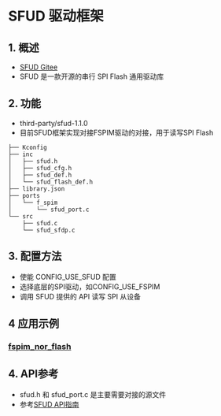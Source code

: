 # SFUD 驱动框架

## 1. 概述


- [SFUD Gitee](https://gitee.com/Armink/SFUD)
- SFUD 是一款开源的串行 SPI Flash 通用驱动库

## 2. 功能

- third-party/sfud-1.1.0
- 目前SFUD框架实现对接FSPIM驱动的对接，用于读写SPI Flash
```
├── Kconfig
├── inc
│   ├── sfud.h
│   ├── sfud_cfg.h
│   ├── sfud_def.h
│   └── sfud_flash_def.h
├── library.json
├── ports
│   └── f_spim
│       └── sfud_port.c
└── src
    ├── sfud.c
    └── sfud_sfdp.c
```

## 3. 配置方法

- 使能 CONFIG_USE_SFUD 配置
- 选择底层的SPI驱动，如CONFIG_USE_FSPIM
- 调用 SFUD 提供的 API 读写 SPI 从设备

## 4 应用示例

### [fspim_nor_flash](../../../baremetal/example/fspim_nor_flash/README.md)

## 4. API参考

- sfud.h 和 sfud_port.c 是主要需要对接的源文件
- 参考[SFUD API指南](https://gitee.com/Armink/SFUD/)